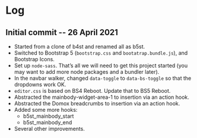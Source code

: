 # Log

## Initial commit -- 26 April 2021

* Started from a clone of b4st and renamed all as b5st.
* Switched to Bootstrap 5 (`bootstrap.css` and `bootatrap.bundle.js`), and Bootstrap Icons.
* Set up `node-sass`. That’s all we will need to get this project started (you may want to add more node packages and a bundler later).
* In the navbar walker, changed `data-toggle` to `data-bs-toggle` so that the dropdowns work OK.
* `editor.css` is based on BS4 Reboot. Update that to BS5 Reboot.
* Abstracted the mainbody-widget-area-1 to insertion via an action hook.
* Abstracted the Domox breadcrumbs to insertion via an action hook.
* Added some more hooks:
    * b5st_mainbody_start
    * b5st_mainbody_end
* Several other improvements.